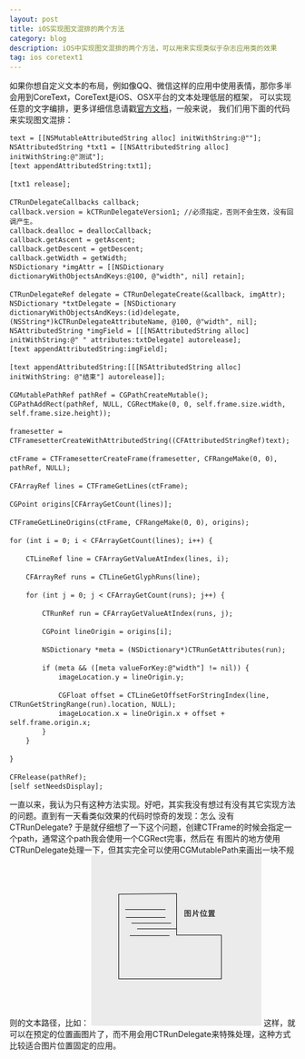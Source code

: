 ```yaml
---
layout: post
title: iOS实现图文混排的两个方法
category: blog
description: iOS中实现图文混排的两个方法，可以用来实现类似于杂志应用类的效果
tag: ios coretext1
---
```


如果你想自定义文本的布局，例如像QQ、微信这样的应用中使用表情，那你多半会用到CoreText，CoreText是iOS、OSX平台的文本处理低层的框架，
可以实现任意的文字编排，更多详细信息请戳[官方文档][CoreText-official-guide]，一般来说， 我们们用下面的代码来实现图文混排：

    text = [[NSMutableAttributedString alloc] initWithString:@""];
    NSAttributedString *txt1 = [[NSAttributedString alloc] initWithString:@"测试"];
    [text appendAttributedString:txt1];
    
    [txt1 release];
    
    CTRunDelegateCallbacks callback;
    callback.version = kCTRunDelegateVersion1; //必须指定，否则不会生效，没有回调产生。
    callback.dealloc = deallocCallback;
    callback.getAscent = getAscent;
    callback.getDescent = getDescent;
    callback.getWidth = getWidth;
    NSDictionary *imgAttr = [[NSDictionary dictionaryWithObjectsAndKeys:@100, @"width", nil] retain];
    
    CTRunDelegateRef delegate = CTRunDelegateCreate(&callback, imgAttr);
    NSDictionary *txtDelegate = [NSDictionary dictionaryWithObjectsAndKeys:(id)delegate, (NSString*)kCTRunDelegateAttributeName, @100, @"width", nil];
    NSAttributedString *imgField = [[[NSAttributedString alloc] initWithString:@" " attributes:txtDelegate] autorelease];
    [text appendAttributedString:imgField];
    
    [text appendAttributedString:[[[NSAttributedString alloc] initWithString: @"结束"] autorelease]];
    
    CGMutablePathRef pathRef = CGPathCreateMutable();
    CGPathAddRect(pathRef, NULL, CGRectMake(0, 0, self.frame.size.width, self.frame.size.height));
    
    framesetter = CTFramesetterCreateWithAttributedString((CFAttributedStringRef)text);
    
    ctFrame = CTFramesetterCreateFrame(framesetter, CFRangeMake(0, 0), pathRef, NULL);
    
    CFArrayRef lines = CTFrameGetLines(ctFrame);
    
    CGPoint origins[CFArrayGetCount(lines)];
    
    CTFrameGetLineOrigins(ctFrame, CFRangeMake(0, 0), origins);
    
    for (int i = 0; i < CFArrayGetCount(lines); i++) {
        
        CTLineRef line = CFArrayGetValueAtIndex(lines, i);
        
        CFArrayRef runs = CTLineGetGlyphRuns(line);
        
        for (int j = 0; j < CFArrayGetCount(runs); j++) {
            
            CTRunRef run = CFArrayGetValueAtIndex(runs, j);
            
            CGPoint lineOrigin = origins[i];
            
            NSDictionary *meta = (NSDictionary*)CTRunGetAttributes(run);
            
            if (meta && ([meta valueForKey:@"width"] != nil)) {
                imageLocation.y = lineOrigin.y;
                
                CGFloat offset = CTLineGetOffsetForStringIndex(line, CTRunGetStringRange(run).location, NULL);
                imageLocation.x = lineOrigin.x + offset + self.frame.origin.x;
            }
        }
        
    }
    
    CFRelease(pathRef);
    [self setNeedsDisplay];

一直以来，我认为只有这种方法实现。好吧，其实我没有想过有没有其它实现方法的问题。直到有一天看类似效果的代码时惊奇的发现：怎么
没有CTRunDelegate? 于是就仔细想了一下这个问题，创建CTFrame的时候会指定一个path，通常这个path我会使用一个CGRect完事，然后在
有图片的地方使用CTRunDelegate处理一下，但其实完全可以使用CGMutablePath来画出一块不规则的文本路径，比如：
    ![](/images/post_img/core-text-example.png)
这样，就可以在预定的位置画图片了，而不用会用CTRunDelegate来特殊处理，这种方式比较适合图片位置固定的应用。

[CoreText-official-guide]: http://developer.apple.com/library/ios/documentation/StringsTextFonts/Conceptual/CoreText_Programming/
